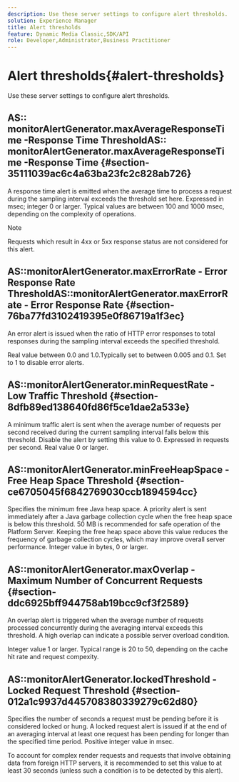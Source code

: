 ```yaml
---
description: Use these server settings to configure alert thresholds.
solution: Experience Manager
title: Alert thresholds
feature: Dynamic Media Classic,SDK/API
role: Developer,Administrator,Business Practitioner
---
```


# Alert thresholds{#alert-thresholds}

Use these server settings to configure alert thresholds.

## AS:: monitorAlertGenerator.maxAverageResponseTime -Response Time ThresholdAS:: monitorAlertGenerator.maxAverageResponseTime -Response Time {#section-35111039ac6c4a63ba23fc2c828ab726}

A response time alert is emitted when the average time to process a request during the sampling interval exceeds the threshold set here. Expressed in msec; integer 0 or larger. Typical values are between 100 and 1000 msec, depending on the complexity of operations.

>[!NOTE]
>
>Requests which result in 4xx or 5xx response status are not considered for this alert.

## AS::monitorAlertGenerator.maxErrorRate - Error Response Rate ThresholdAS::monitorAlertGenerator.maxErrorRate - Error Response Rate {#section-76ba77fd3102419395e0f86719a1f3ec}

An error alert is issued when the ratio of HTTP error responses to total responses during the sampling interval exceeds the specified threshold.

Real value between 0.0 and 1.0.Typically set to between 0.005 and 0.1. Set to 1 to disable error alerts.

## AS::monitorAlertGenerator.minRequestRate - Low Traffic Threshold {#section-8dfb89ed138640fd86f5ce1dae2a533e}

A minimum traffic alert is sent when the average number of requests per second received during the current sampling interval falls below this threshold. Disable the alert by setting this value to 0. Expressed in requests per second. Real value 0 or larger.

## AS::monitorAlertGenerator.minFreeHeapSpace -Free Heap Space Threshold {#section-ce6705045f6842769030ccb1894594cc}

Specifies the minimum free Java heap space. A priority alert is sent immediately after a Java garbage collection cycle when the free heap space is below this threshold. 50 MB is recommended for safe operation of the Platform Server. Keeping the free heap space above this value reduces the frequency of garbage collection cycles, which may improve overall server performance. Integer value in bytes, 0 or larger.

## AS::monitorAlertGenerator.maxOverlap - Maximum Number of Concurrent Requests {#section-ddc6925bff944758ab19bcc9cf3f2589}

An overlap alert is triggered when the average number of requests processed concurrently during the averaging interval exceeds this threshold. A high overlap can indicate a possible server overload condition.

Integer value 1 or larger. Typical range is 20 to 50, depending on the cache hit rate and request compexity.

## AS::monitorAlertGenerator.lockedThreshold - Locked Request Threshold {#section-012a1c9937d445708380339279c62d80}

Specifies the number of seconds a request must be pending before it is considered locked or hung. A locked request alert is issued if at the end of an averaging interval at least one request has been pending for longer than the specified time period. Positive integer value in msec.

To account for complex render requests and requests that involve obtaining data from foreign HTTP servers, it is recommended to set this value to at least 30 seconds (unless such a condition is to be detected by this alert). 

